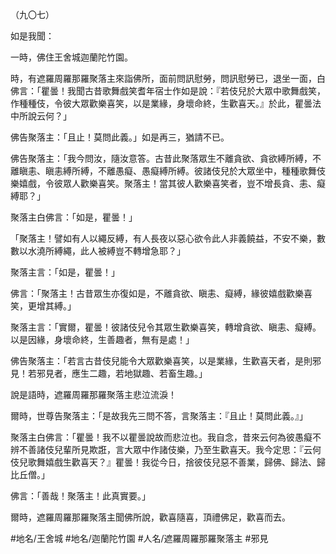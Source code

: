 （九〇七）

如是我聞：

一時，佛住王舍城迦蘭陀竹園。

時，有遮羅周羅那羅聚落主來詣佛所，面前問訊慰勞，問訊慰勞已，退坐一面，白佛言：「瞿曇！我聞古昔歌舞戲笑耆年宿士作如是說：『若伎兒於大眾中歌舞戲笑，作種種伎，令彼大眾歡樂喜笑，以是業緣，身壞命終，生歡喜天。』於此，瞿曇法中所說云何？」

佛告聚落主：「且止！莫問此義。」如是再三，猶請不已。

佛告聚落主：「我今問汝，隨汝意答。古昔此聚落眾生不離貪欲、貪欲縛所縛，不離瞋恚、瞋恚縛所縛，不離愚癡、愚癡縛所縛。彼諸伎兒於大眾坐中，種種歌舞伎樂嬉戲，令彼眾人歡樂喜笑。聚落主！當其彼人歡樂喜笑者，豈不增長貪、恚、癡縛耶？」

聚落主白佛言：「如是，瞿曇！」

「聚落主！譬如有人以繩反縛，有人長夜以惡心欲令此人非義饒益，不安不樂，數數以水澆所縛繩，此人被縛豈不轉增急耶？」

聚落主言：「如是，瞿曇！」

佛言：「聚落主！古昔眾生亦復如是，不離貪欲、瞋恚、癡縛，緣彼嬉戲歡樂喜笑，更增其縛。」

聚落主言：「實爾，瞿曇！彼諸伎兒令其眾生歡樂喜笑，轉增貪欲、瞋恚、癡縛。以是因緣，身壞命終，生善趣者，無有是處！」

佛告聚落主：「若言古昔伎兒能令大眾歡樂喜笑，以是業緣，生歡喜天者，是則邪見！若邪見者，應生二趣，若地獄趣、若畜生趣。」

說是語時，遮羅周羅那羅聚落主悲泣流淚！

爾時，世尊告聚落主：「是故我先三問不答，言聚落主：『且止！莫問此義。』」

聚落主白佛言：「瞿曇！我不以瞿曇說故而悲泣也。我自念，昔來云何為彼愚癡不辨不善諸伎兒輩所見欺誑，言大眾中作諸伎樂，乃至生歡喜天。我今定思：『云何伎兒歌舞嬉戲生歡喜天？』瞿曇！我從今日，捨彼伎兒惡不善業，歸佛、歸法、歸比丘僧。」

佛言：「善哉！聚落主！此真實要。」

爾時，遮羅周羅那羅聚落主聞佛所說，歡喜隨喜，頂禮佛足，歡喜而去。

#地名/王舍城
#地名/迦蘭陀竹園
#人名/遮羅周羅那羅聚落主
#邪見

